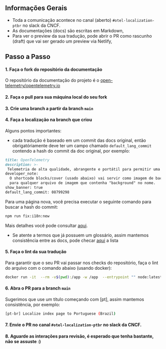 ## Informações Gerais
* Toda a comunicação acontece no canal (aberto) `#otel-localization-ptbr` no slack da CNCF.
* As documentações (docs) são escritas em Markdown,
* Para ver o preview da sua tradução, pode abrir o PR como rascunho (draft) que vai ser gerado um preview via Netlify,

## Passo a Passo
#### 1. Faça o fork do repositório da documentação
O repositório da documentação do projeto é o [open-telemetry/opentelemetry.io](https://github.com/open-telemetry/opentelemetry.io)
#### 2. Faça o pull para sua máquina local do seu fork
#### 3. Crie uma branch a partir da branch `main`
#### 4. Faça a localização na branch que criou 

Alguns pontos importantes:
*  cada tradução é baseado em um commit das docs original, então obrigatóriamente deve ter um campo chamado `default_lang_commit` contendo a hash do commit da doc original, por exemplo:
```md
title: OpenTelemetry
description: >-
 Telemetria de alta qualidade, abrangente e portátil para permitir uma observabilidade eficaz
developer_note:
  O shortcode blocks/cover (usado abaixo) vai servir como imagem de background
  para qualquer arquivo de imagem que contenha "background" no nome.
show_banner: true
default_lang_commit: 08799298
```
Para uma página nova, você precisa executar o seguinte comando para buscar a hash do commit:
```bash
npm run fix:i18n:new
```
Mais detalhes você pode consultar [aqui](https://opentelemetry.io/docs/contributing/localization/#track-changes).

* Se atente a termos que já possuem um glossário, assim mantemos consistência entre as docs, pode checar [aqui](https://opentelemetry.io/docs/contributing/style-guide/#opentelemetryio-word-list) a lista

#### 5. Faça o lint da sua tradução
Para garantir que o seu PR vai passar nos checks do repositório, faça o lint do arquivo com o comando abaixo (usando docker):
```bash
docker run -it  --rm -v$(pwd):/app -w /app  --entrypoint "" node:latest npx prettier --write .
``` 
#### 6. Abra o PR para a branch `main`
Sugerimos que use um título começando com [pt], assim mantemos consistência, por exemplo:
```bash
[pt-br] Localize index page to Portuguese (Brazil)
```
#### 7. Envie o PR no canal `#otel-localization-ptbr` no slack da CNCF.
#### 8. Aguarde as interações para revisão, é esperado que tenha bastante, não se assuste :) 
